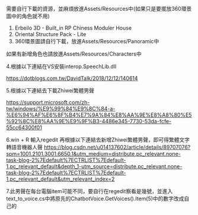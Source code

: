 需要自行下載的資源，並麻煩放進Assets/Resources中(如果只是要擺放360環景圖中的角色就不用)
1. Erbeilo 3D - Built_in RP Chiness Moduler House
2. Oriental Structure Pack - Lite
3. 360環景圖請自行下載，放進Assets/Resources/Panoramic中

如果有新增角色也請放進Assets/Resources/Characters中

4.根據以下連結在VS安裝interop.SpeechLib.dll

https://dotblogs.com.tw/DavidTalk/2018/12/12/140614

5.根據以下連結去下載Zhiwei繁體男聲

https://support.microsoft.com/zh-tw/windows/%E9%99%84%E9%8C%84-a-%E6%94%AF%E6%8F%B4%E7%9A%84%E8%AA%9E%E8%A8%80%E5%92%8C%E8%AA%9E%E9%9F%B3-4486e345-7730-53da-fcfe-55cc64300f01

6.win + R 輸入regedit 再根據以下連結去新增Zhiwei繁體男聲，即可得繁體文字轉語音機器人聲
https://blog.csdn.net/u014137602/article/details/89707076?spm=1001.2101.3001.6650.1&utm_medium=distribute.pc_relevant.none-task-blog-2%7Edefault%7ECTRLIST%7Edefault-1.pc_relevant_default&depth_1-utm_source=distribute.pc_relevant.none-task-blog-2%7Edefault%7ECTRLIST%7Edefault-1.pc_relevant_default&utm_relevant_index=2

7.此男聲在每台電腦item可能不同，要自行在regedit察看是幾號，並進入text_to_voice.cs中將原先的ChatbotVoice.GetVoices().Item(5)中的數字改成自己的
